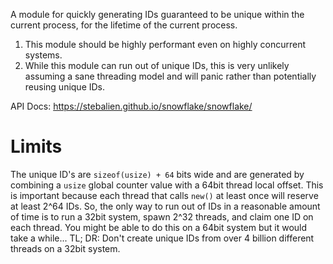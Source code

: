 A module for quickly generating IDs guaranteed to be unique within the current process, for the
lifetime of the current process.

1. This module should be highly performant even on highly concurrent systems.
2. While this module can run out of unique IDs, this is very unlikely assuming a sane threading
   model and will panic rather than potentially reusing unique IDs. 

API Docs: https://stebalien.github.io/snowflake/snowflake/

# Limits

The unique ID's are `sizeof(usize) + 64` bits wide and are generated by combining a
`usize` global counter value with a 64bit thread local offset. This is important because each
thread that calls `new()` at least once will reserve at least 2^64 IDs. So, the only way to
run out of IDs in a reasonable amount of time is to run a 32bit system, spawn 2^32 threads, and
claim one ID on each thread. You might be able to do this on a 64bit system but it would take a
while... TL; DR: Don't create unique IDs from over 4 billion different threads on a 32bit system.
